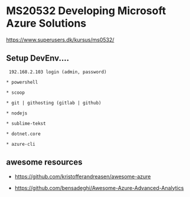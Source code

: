 # MS20532 Developing Microsoft Azure Solutions

https://www.superusers.dk/kursus/ms0532/


##  Setup DevEnv....

```
 192.168.2.103 login (admin, password)

* powershell 

* scoop 

* git | githosting (gitlab | github)

* nodejs

* sublime-tekst

* dotnet.core

* azure-cli 

```


## awesome resources

* https://github.com/kristofferandreasen/awesome-azure

* https://github.com/bensadeghi/Awesome-Azure-Advanced-Analytics

